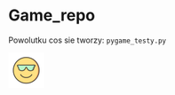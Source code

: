 # Game_repo



Powolutku cos sie tworzy:
<code>pygame_testy.py </code>

<img src="pic/Emoji.png" alt="emotek" width="64" height="64">
